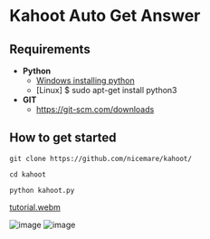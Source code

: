 # Kahoot Auto Get Answer

## Requirements
 * **Python**
      * [Windows installing python](https://www.python.org/downloads/)    
      * [Linux] $ sudo apt-get install python3
 * **GIT**
      * https://git-scm.com/downloads
## How to get started
  ```
  git clone https://github.com/nicemare/kahoot/
  ```
  ```
  cd kahoot
  ```
  ```
  python kahoot.py
  ```


[tutorial.webm](https://user-images.githubusercontent.com/25836391/192189607-eb32cb0d-0543-4d65-beb0-ac9a1d32b718.webm)

![image](https://user-images.githubusercontent.com/25836391/192182927-f4668f24-9ef7-4c3d-a715-e6266617532f.png)
![image](https://user-images.githubusercontent.com/25836391/192183002-e2f5ac29-f7a3-443c-bc6a-de3a32cbb4e1.png)
